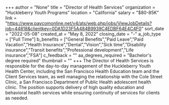 +++
author = "None"
title = "Director of Health Services"
organization = "Huckleberry Youth Programs"
location = "California"
salary = "$80-85K"
link = "https://www.paycomonline.net/v4/ats/web.php/jobs/ViewJobDetails?job=44818&clientkey=0DA1D23F5A484B9939C4EDBF64E4C4F0"
sort_date = "2022-05-08"
created_at = "May 8, 2022"
closing_date = "-"
a_job_type = ["Full Time"]
b_benefits = ["General Benefits","Paid Leave","Paid Vacation","Health Insurance","Dental","Vision","Sick time","Disability insurance","Transit benefits","Professional development","Life insurance","FSA"]
c_feedback = ""
aa_degrees_required = "Bachelor's degree required"
thumbnail = ""
+++
The Director of Health Services is responsible for the day-to-day management of the Huckleberry Youth Health Center, including the San Francisco Health Education team and the Client Services team, as well managing the relationship with the Cole Street Clinic, a San Francisco Department of Public Health adolescent health clinic. The position supports delivery of high quality education and behavioral health services while ensuring continuity of services for clients as needed.